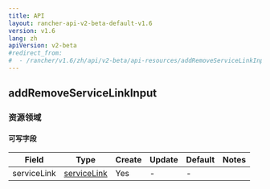 ```yaml
---
title: API
layout: rancher-api-v2-beta-default-v1.6
version: v1.6
lang: zh
apiVersion: v2-beta
#redirect_from:
#  - /rancher/v1.6/zh/api/v2-beta/api-resources/addRemoveServiceLinkInput/
---
```


## addRemoveServiceLinkInput



### 资源领域

#### 可写字段

| Field       | Type                                     | Create | Update | Default | Notes |
| ----------- | ---------------------------------------- | ------ | ------ | ------- | ----- |
| serviceLink | [serviceLink]({{site.baseurl}}/rancher/{{page.version}}/{{page.lang}}/api/{{page.apiVersion}}/api-resources/serviceLink/) | Yes    | -      | -       |       |



<br>
